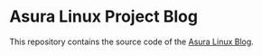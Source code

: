 # Asura Linux Project Blog

This repository contains the source code of the [Asura Linux Blog](https://blog.asuralinux.org).
